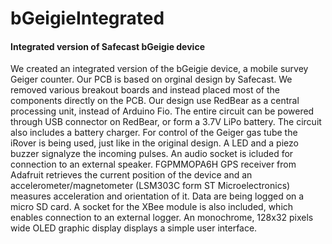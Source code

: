 # bGeigieIntegrated
#### Integrated version of Safecast bGeigie device

We created an integrated version of the bGeigie device, a mobile survey Geiger counter. Our PCB is based on orginal design by Safecast. We removed various breakout boards and instead placed most of the components directly on the PCB. Our design use RedBear as a central processing unit, instead of Arduino Fio. The entire circuit can be powered through USB connector on RedBear, or form a 3.7V LiPo battery. The circuit also includes a battery charger. For control of the Geiger gas tube the iRover is being used, just like in the original design. A LED and a piezo buzzer signalyze the incoming pulses. An audio socket is icluded for connection to an external speaker. FGPMMOPA6H GPS receiver from Adafruit retrieves the current position of the device and an accelerometer/magnetometer (LSM303C form ST Microelectronics) measures acceleration and orientation of it. Data are being logged on a micro SD card. A socket for the XBee module is also included, which enables connection to an external logger. An monochrome, 128x32 pixels wide OLED graphic display displays a simple user interface.

